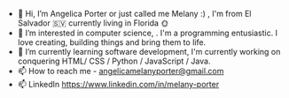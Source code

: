 - 👋 Hi, I’m Angelica Porter or just called me Melany :) , I'm from El Salvador 🇸🇻 currently living in Florida 🌞
- 👀 I’m interested in computer science, . I'm a programming entusiastic. I love creating, building things and bring them to life.
- 🌱 I’m currently learning software development, I'm currently working on conquering HTML/ CSS / Python / JavaScript / Java.
- 📫 How to reach me - angelicamelanyporter@gmail.com
- 📫 LinkedIn https://www.linkedin.com/in/melany-porter

